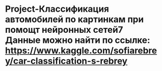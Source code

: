 # Project-Классификация автомобилей по картинкам при помощт нейронных сетей7 Данные можно найти по ссылке: https://www.kaggle.com/sofiarebrey/car-classification-s-rebrey
